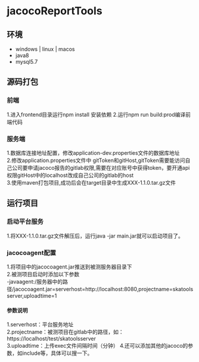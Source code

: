 # jacocoReportTools  
## 环境  
- windows | linux | macos  
- java8  
- mysql5.7  
## 源码打包
### 前端  
1.进入frontend目录运行npm install 安装依赖
2.运行npm run build:prod编译前端代码  
### 服务端  
1.数据库连接地址配置，修改application-dev.properties文件的数据库地址  
2.修改application.properties文件中 gitToken和gitHost,gitToken需要能访问自己公司要申请jacoco报告的gitlab权限,需要在对应账号中获得token，要开通api权限gitHost中的localhost改成自己公司的gitlab的host  
3.使用maven打包项目,成功后会在target目录中生成XXX-1.1.0.tar.gz文件  
## 运行项目  
### 启动平台服务  
1.将XXX-1.1.0.tar.gz文件解压后，运行java -jar main.jar就可以启动项目了。  
### jacocoagent配置  
1.将项目中的jacocoagent.jar推送到被测服务器目录下  
2.被测项目启动时添加以下参数  
 -javaagent:/服务器中的路径/jacocoagent.jar=serverhost=http://localhost:8080,projectname=skatoolsserver,uploadtime=1  
#### 参数说明  
1.serverhost：平台服务地址  
2.projectname：被测项目在gitlab中的路径，如：https://localhost/test/skatoolsserver  
3.uploadtime：上传exec文件间隔时间（分钟）
4.还可以添加其他的jacoco的参数，如include等，具体可以搜一下。         
     